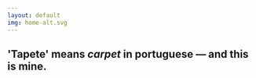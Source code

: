 ```yaml
---
layout: default
img: home-alt.svg
---
```


## 'Tapete' means *carpet* in portuguese — and this is mine.
